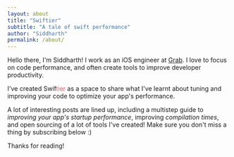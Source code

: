 ```yaml
---
layout: about
title: "Swiftier"
subtitle: "A tale of swift performance"
author: "Siddharth"
permalink: /about/
---
```


Hello there, I'm Siddharth! I work as an iOS engineer at [Grab](https://www.grab.com/sg/). I love to focus on code performance, and often create tools to improve developer productivity. 

I've created Swif<span style='color: rgba(212,73,80,.85)'>tier</span> as a space to share what I've learnt about tuning and improving your code to optimize your app's performance. 

A lot of interesting posts are lined up, including a multistep guide to *improving your app's startup performance*, improving *compilation times*, and open sourcing of a lot of tools I've created! Make sure you don't miss a thing by subscribing below :)

Thanks for reading!
